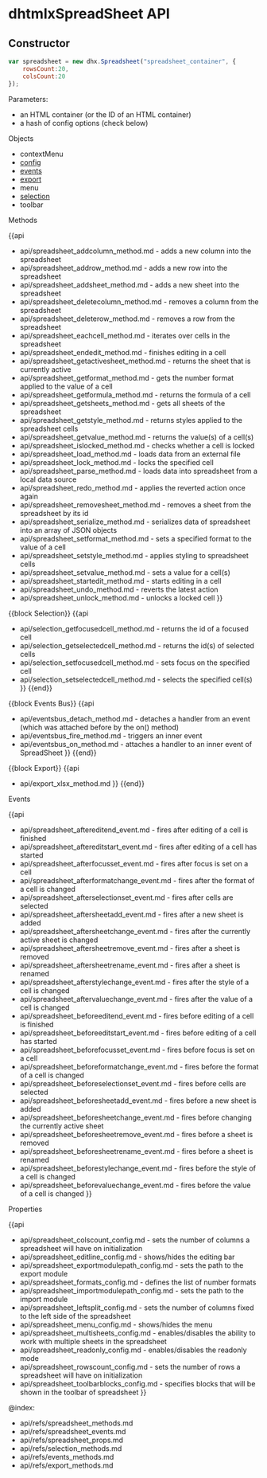 dhtmlxSpreadSheet API
=========================

Constructor
-----------

~~~js
var spreadsheet = new dhx.Spreadsheet("spreadsheet_container", {
	rowsCount:20,
    colsCount:20
});
~~~

Parameters: 

- an HTML container (or the ID of an HTML container)
- a hash of config options (check below)

<div class='h2'>Objects</div>

- contextMenu
- [config](api/refs/spreadsheet_props.md)
- [events](api/refs/events_methods.md)
- [export](api/refs/export_methods.md)
- menu
- [selection](api/refs/selection_methods.md)
- toolbar

	

<div class='h2' id="methods">Methods</div>

{{api
- api/spreadsheet_addcolumn_method.md - adds a new column into the spreadsheet
- api/spreadsheet_addrow_method.md - adds a new row into the spreadsheet
- api/spreadsheet_addsheet_method.md - adds a new sheet into the spreadsheet
- api/spreadsheet_deletecolumn_method.md - removes a column from the spreadsheet
- api/spreadsheet_deleterow_method.md - removes a row from the spreadsheet
- api/spreadsheet_eachcell_method.md - iterates over cells in the spreadsheet
- api/spreadsheet_endedit_method.md - finishes editing in a cell
- api/spreadsheet_getactivesheet_method.md - returns the sheet that is currently active
- api/spreadsheet_getformat_method.md - gets the number format applied to the value of a cell
- api/spreadsheet_getformula_method.md - returns the formula of a cell
- api/spreadsheet_getsheets_method.md - gets all sheets of the spreadsheet
- api/spreadsheet_getstyle_method.md - returns styles applied to the spreadsheet cells
- api/spreadsheet_getvalue_method.md - returns the value(s) of a cell(s)
- api/spreadsheet_islocked_method.md - checks whether a cell is locked
- api/spreadsheet_load_method.md - loads data from an external file
- api/spreadsheet_lock_method.md - locks the specified cell
- api/spreadsheet_parse_method.md - loads data into spreadsheet from a local data source
- api/spreadsheet_redo_method.md - applies the reverted action once again
- api/spreadsheet_removesheet_method.md - removes a sheet from the spreadsheet by its id
- api/spreadsheet_serialize_method.md - serializes data of spreadsheet into an array of JSON objects
- api/spreadsheet_setformat_method.md - sets a specified format to the value of a cell
- api/spreadsheet_setstyle_method.md - applies styling to spreadsheet cells
- api/spreadsheet_setvalue_method.md - sets a value for a cell(s)
- api/spreadsheet_startedit_method.md - starts editing in a cell
- api/spreadsheet_undo_method.md - reverts the latest action
- api/spreadsheet_unlock_method.md - unlocks a locked cell
}}


{{block Selection}}
{{api
- api/selection_getfocusedcell_method.md - returns the id of a focused cell
- api/selection_getselectedcell_method.md - returns the id(s) of selected cells
- api/selection_setfocusedcell_method.md - sets focus on the specified cell
- api/selection_setselectedcell_method.md - selects the specified cell(s)
}}
{{end}}


{{block Events Bus}}
{{api
- api/eventsbus_detach_method.md - detaches a handler from an event (which was attached before by the on() method)
- api/eventsbus_fire_method.md - triggers an inner event
- api/eventsbus_on_method.md - attaches a handler to an inner event of SpreadSheet
}}
{{end}}


{{block Export}}
{{api
- api/export_xlsx_method.md
}}
{{end}}


<div class='h2' id="events">Events</div>

{{api
- api/spreadsheet_aftereditend_event.md - fires after editing of a cell is finished
- api/spreadsheet_aftereditstart_event.md - fires after editing of a cell has started
- api/spreadsheet_afterfocusset_event.md - fires after focus is set on a cell
- api/spreadsheet_afterformatchange_event.md - fires after the format of a cell is changed
- api/spreadsheet_afterselectionset_event.md - fires after cells are selected
- api/spreadsheet_aftersheetadd_event.md - fires after a new sheet is added
- api/spreadsheet_aftersheetchange_event.md - fires after the currently active sheet is changed
- api/spreadsheet_aftersheetremove_event.md - fires after a sheet is removed
- api/spreadsheet_aftersheetrename_event.md - fires after a sheet is renamed
- api/spreadsheet_afterstylechange_event.md - fires after the style of a cell is changed
- api/spreadsheet_aftervaluechange_event.md - fires after the value of a cell is changed
- api/spreadsheet_beforeeditend_event.md - fires before editing of a cell is finished
- api/spreadsheet_beforeeditstart_event.md - fires before editing of a cell has started
- api/spreadsheet_beforefocusset_event.md - fires before focus is set on a cell 
- api/spreadsheet_beforeformatchange_event.md - fires before the format of a cell is changed
- api/spreadsheet_beforeselectionset_event.md - fires before cells are selected 
- api/spreadsheet_beforesheetadd_event.md - fires before a new sheet is added 
- api/spreadsheet_beforesheetchange_event.md - fires before changing the currently active sheet
- api/spreadsheet_beforesheetremove_event.md - fires before a sheet is removed
- api/spreadsheet_beforesheetrename_event.md - fires before a sheet is renamed
- api/spreadsheet_beforestylechange_event.md - fires before the style of a cell is changed
- api/spreadsheet_beforevaluechange_event.md - fires before the value of a cell is changed
}}


<div class='h2' id="config">Properties</div>

{{api
- api/spreadsheet_colscount_config.md - sets the number of columns a spreadsheet will have on initialization
- api/spreadsheet_editline_config.md - shows/hides the editing bar
- api/spreadsheet_exportmodulepath_config.md - sets the path to the export module 
- api/spreadsheet_formats_config.md - defines the list of number formats
- api/spreadsheet_importmodulepath_config.md - sets the path to the import module 
- api/spreadsheet_leftsplit_config.md - sets the number of columns fixed to the left side of the spreadsheet
- api/spreadsheet_menu_config.md - shows/hides the menu
- api/spreadsheet_multisheets_config.md - enables/disables the ability to work with multiple sheets in the spreadsheet
- api/spreadsheet_readonly_config.md - enables/disables the readonly mode
- api/spreadsheet_rowscount_config.md - sets the number of rows a spreadsheet will have on initialization
- api/spreadsheet_toolbarblocks_config.md - specifies blocks that will be shown in the toolbar of spreadsheet
}}


@index:
- api/refs/spreadsheet_methods.md
- api/refs/spreadsheet_events.md
- api/refs/spreadsheet_props.md
- api/refs/selection_methods.md
- api/refs/events_methods.md
- api/refs/export_methods.md